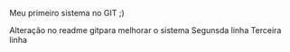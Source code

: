 Meu primeiro sistema no GIT ;)

Alteração no readme gitpara melhorar o sistema
Segunsda linha
Terceira linha